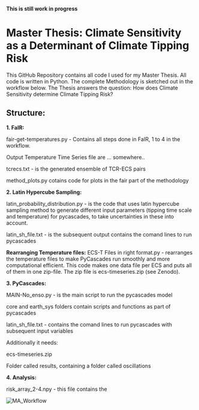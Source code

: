 **This is still work in progress**

# Master Thesis: Climate Sensitivity as a Determinant of Climate Tipping Risk

This GitHub Repository contains all code I used for my Master Thesis. All code is written in Python. The complete Methodology is sketched out in the workflow below.
The Thesis answers the question: How does Climate Sensitivity determine Climate Tipping Risk?

## Structure: 

**1. FaIR:**

fair-get-temperatures.py - Contains all steps done in FaIR, 1 to 4 in the workflow.

Output Temperature Time Series file are ... somewhere..

tcrecs.txt -  is the generated ensemble of TCR-ECS pairs

method_plots.py cotains code for plots in the fair part of the methodology

**2. Latin Hypercube Sampling:**

latin_probability_distribution.py - is the code that uses latin hypercube sampling method to generate different input parameters (tipping time scale and temperature)   for pycascades, to take uncertainties in these into account.

latin_sh_file.txt - is the subsequent output contains the comand lines to run pycascades
   
**Rearranging Temperature files:** 
ECS-T Files in right format.py - rearranges the temperature files to make PyCascades run smoothly and more computational efficient. This code makes one data file per ECS     and puts all of them in one zip-file. The zip file is ecs-timeseries.zip (see Zenodo).
         
**3. PyCascades:**

MAIN-No_enso.py - is the main script to run the pycascades model

core and earth_sys folders contain scripts and functions as part of pycascades

latin_sh_file.txt - contains the comand lines to run pycascades with subsequent input variables

Additionally it needs:

  ecs-timeseries.zip

  Folder called results, containing a folder called oscillations

**4. Analysis:**

risk_array_2-4.npy - this file contains the 

![MA_Workflow](https://github.com/user-attachments/assets/d361ff4d-93a6-4c32-9720-76facb31880f)

